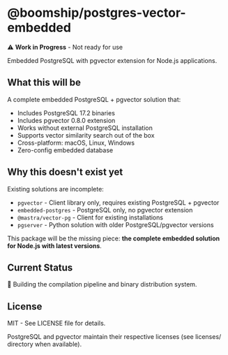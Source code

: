 # @boomship/postgres-vector-embedded

⚠️ **Work in Progress** - Not ready for use

Embedded PostgreSQL with pgvector extension for Node.js applications.

## What this will be

A complete embedded PostgreSQL + pgvector solution that:

- Includes PostgreSQL 17.2 binaries
- Includes pgvector 0.8.0 extension
- Works without external PostgreSQL installation
- Supports vector similarity search out of the box
- Cross-platform: macOS, Linux, Windows
- Zero-config embedded database

## Why this doesn't exist yet

Existing solutions are incomplete:

- `pgvector` - Client library only, requires existing PostgreSQL + pgvector
- `embedded-postgres` - PostgreSQL only, no pgvector extension
- `@mastra/vector-pg` - Client for existing installations
- `pgserver` - Python solution with older PostgreSQL/pgvector versions

This package will be the missing piece: **the complete embedded solution for Node.js with latest versions**.

## Current Status

🚧 Building the compilation pipeline and binary distribution system.

## License

MIT - See LICENSE file for details.

PostgreSQL and pgvector maintain their respective licenses (see licenses/ directory when available).